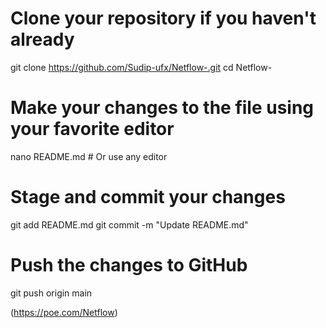 # Clone your repository if you haven't already
git clone https://github.com/Sudip-ufx/Netflow-.git
cd Netflow-

# Make your changes to the file using your favorite editor
nano README.md  # Or use any editor

# Stage and commit your changes
git add README.md
git commit -m "Update README.md"

# Push the changes to GitHub
git push origin main 

(https://poe.com/Netflow)

